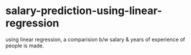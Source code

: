# salary-prediction-using-linear-regression
using linear regression, a comparision b/w salary &amp; years of experience of people is made.
